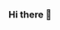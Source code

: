 ### Hi there 👋

<!--
**AraaCuteUwU/AraaCuteUwU** is a ✨ _special_ ✨ repository because its `README.md` (this file) appears on your GitHub profile.

Here are some ideas to get you started:

- 🔭 I’m currently working on <a href="https://florialcraft.xyz/go">FlorialCraft Server</a>
- 🌱 I’m currently learning GoLang and PHP
-->
